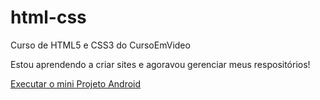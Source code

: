 # html-css
 Curso de HTML5 e CSS3 do CursoEmVideo

 Estou aprendendo a criar sites e agoravou gerenciar meus respositórios!

 <a href="https://jhoncts.github.io/html-css/desafios/modulo2-final/guanabara.html">Executar o mini Projeto Android</a>
